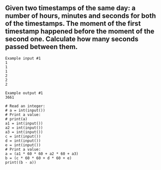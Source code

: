 ## Given two timestamps of the same day: a number of hours, minutes and seconds for both of the timestamps. The moment of the first timestamp happened before the moment of the second one. Calculate how many seconds passed between them.
```
Example input #1
1
1
1
2
2
2

Example output #1
3661
```

```
# Read an integer:
# a = int(input())
# Print a value:
# print(a)
a1 = int(input())
a2 = int(input())
a3 = int(input())
c = int(input())
d = int(input())
e = int(input())
# Print a value:
a = (a1 * 60 * 60 + a2 * 60 + a3)
b = (c * 60 * 60 + d * 60 + e)
print((b - a))
```
